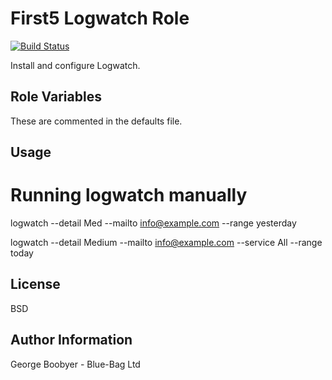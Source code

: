 
First5 Logwatch Role
==============

[![Build Status](https://travis-ci.org/Blue-Bag/ansible-first5-logwatch.svg?branch=main)](https://travis-ci.org/Blue-Bag/ansible-first5-logwatch)


Install and configure Logwatch.

Role Variables
--------------------
These are commented in the defaults file.

Usage
---------



# Running logwatch manually
logwatch --detail Med --mailto info@example.com  --range yesterday

logwatch --detail Medium --mailto info@example.com --service All --range today



License
-------
BSD

Author Information
------------------
George Boobyer - Blue-Bag Ltd

